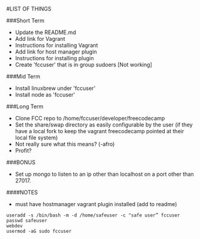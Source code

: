 #LIST OF THINGS

###Short Term
- Update the README.md
 - Add link for Vagrant
  - Instructions for installing Vagrant
 - Add link for host manager plugin
  - Instructions for installing plugin
- Create 'fccuser' that is in group sudoers [Not working]

###Mid Term
- Install linuxbrew under 'fccuser'
- Install node as 'fccuser'

###Long Term
- Clone FCC repo to /home/fccuser/developer/freecodecamp
- Set the share/swap directory as easily configurable by the user (if they have a local fork to keep the vagrant freecodecamp pointed at their local file system)
 - Not really sure what this means? (-afro)
- Profit?

###BONUS
- Set up mongo to listen to an ip other than localhost on a port other than 27017.

####NOTES
- must have hostmanager vagrant plugin installed (add to readme)

```
useradd -s /bin/bash -m -d /home/safeuser -c "safe user” fccuser
passwd safeuser
webdev
usermod -aG sudo fccuser
```